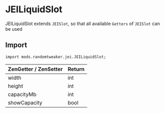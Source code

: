 # JEILiquidSlot

JEILiquidSlot extends `JEISlot`, so that all available `Getters` of `JEISlot` can be used

## Import

```zenscript
import mods.randomtweaker.jei.JEILiquidSlot;
```

| ZenGetter / ZenSetter   | Return |
| :----------- | :------ |
| width        | int     |
| height       | int     |
| capacityMb   | int     |
| showCapacity | bool    |
